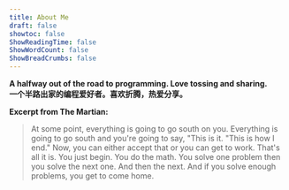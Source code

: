```yaml
---
title: About Me
draft: false
showtoc: false
ShowReadingTime: false
ShowWordCount: false
ShowBreadCrumbs: false
---
```


**A halfway out of the road to programming. Love tossing and sharing.**  
**一个半路出家的编程爱好者。喜欢折腾，热爱分享。**  

**Excerpt from The Martian:**  

> At some point, everything is going to go south on you. Everything is going to go south and you're going to say, "This is it. "This is how I end." Now, you can either accept that or you can get to work. That's all it is. You just begin. You do the math. You solve one problem then you solve the next one. And then the next. And if you solve enough problems, you get to come home.  

